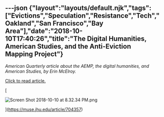 ---json
{"layout":"layouts/default.njk","tags":["Evictions","Speculation","Resistance","Tech","Oakland","San Francisco","Bay Area"],"date":"2018-10-10T17:40:26","title":"The Digital Humanities, American Studies, and the Anti-Eviction Mapping Project"}
---

_American Quarterly article about the AEMP, the digital humanities, and American Studies, by Erin McElroy._

[Click to read article.](https://muse.jhu.edu/article/704357)

[

![Screen Shot 2018-10-10 at 8.32.34 PM.png](https://images.squarespace-cdn.com/content/v1/52b7d7a6e4b0b3e376ac8ea2/1539193136322-AJ8CASB89J0QBA1EEE6M/ke17ZwdGBToddI8pDm48kKmv-VQa7cwI3VvZuEWkAcJZw-zPPgdn4jUwVcJE1ZvWQUxwkmyExglNqGp0IvTJZamWLI2zvYWH8K3-s_4yszcp2ryTI0HqTOaaUohrI8PIMxO68P033SbmbRBFF6TQoVZW5PbDMDg0vacchw_mijI/Screen+Shot+2018-10-10+at+8.32.34+PM.png)

](https://muse.jhu.edu/article/704357)